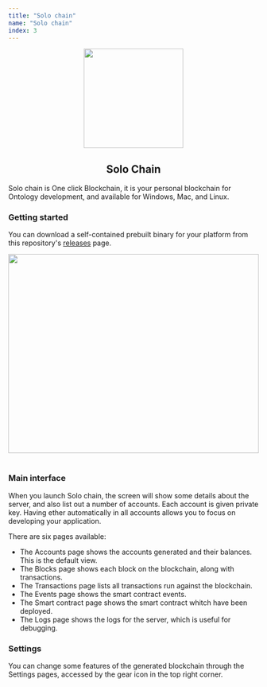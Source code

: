 ```yaml
---
title: "Solo chain"
name: "Solo chain"
index: 3
---
```



<div align="center">
  <img src="https://raw.githubusercontent.com/punicasuite/solo-chain/master/image/icon.png" height="200" width="200">
  <h2 class="doc-title">Solo Chain</h2>
</div>


Solo chain is One click Blockchain, it is your personal blockchain for Ontology development, and available for Windows, Mac, and Linux.


### Getting started
You can download a self-contained prebuilt binary for your platform from this repository's [releases](https://github.com/punicasuite/solo-chain/releases) page.

<div align="center">
  <img src="https://raw.githubusercontent.com/punicasuite/solo-chain/master/image/solo_chain.png" height="400" width="100%"><br><br>
</div>

### Main interface

When you launch Solo chain, the screen will show some details about the server, and also list out a number of accounts. Each account is given private key. Having ether automatically in all accounts allows you to focus on developing your application.


There are six pages available:

* The Accounts page shows the accounts generated and their balances. This is the default view.
* The Blocks page shows each block on the blockchain, along with transactions.
* The Transactions page lists all transactions run against the blockchain.
* The Events page shows the smart contract events.
* The Smart contract page shows the smart contract whitch have been deployed.
* The Logs page shows the logs for the server, which is useful for debugging.


### Settings
You can change some features of the generated blockchain through the Settings pages, accessed by the gear icon in the top right corner.